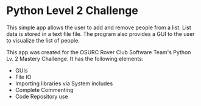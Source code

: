 # Python Level 2 Challenge
This simple app allows the user to add and remove people from a list. List data is stored in a text file file. The program also provides a GUI to the user to visualize the list of people.

This app was created for the OSURC Rover Club Software Team's Python Lv. 2 Mastery Challenge.
It has the following elements:
* GUIs
* File IO
* Importing libraries via System includes
* Complete Commenting
* Code Repository use
